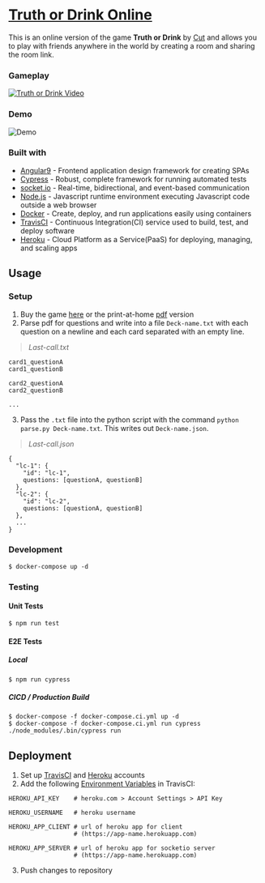 # [Truth or Drink Online](https://truth-drink.herokuapp.com/)

This is an online version of the game **Truth or Drink** by [Cut](https://www.youtube.com/user/watchcut) and allows you to play with friends anywhere in the world by creating a room and sharing the room link. 

### Gameplay
[![Truth or Drink Video](http://img.youtube.com/vi/pKeynMccbZs/0.jpg)](https://www.youtube.com/watch?v=pKeynMccbZs)

### Demo
![Demo](https://media.giphy.com/media/W0EwYDaHAAKa3U16iy/source.gif)

### Built with
- [Angular9](https://angular.io/docs) - Frontend application design framework for creating SPAs
- [Cypress](https://docs.cypress.io/guides/overview/why-cypress.html#In-a-nutshell) - Robust, complete framework for running automated tests
- [socket.io](https://socket.io/docs/) - Real-time, bidirectional, and event-based communication
- [Node.js](https://nodejs.org/en/about/) - Javascript runtime environment executing Javascript code outside a web browser
- [Docker](https://www.docker.com/why-docker) - Create, deploy, and run applications easily using containers
- [TravisCI](https://docs.travis-ci.com/user/for-beginners/) - Continuous Integration(CI) service used to build, test, and deploy software
- [Heroku](https://www.heroku.com/about) - Cloud Platform as a Service(PaaS) for deploying, managing, and scaling apps


## Usage
### Setup
1. Buy the game [here](https://buy.cut.com/products/truth-or-drink-game?variant=31599164293216) or the print-at-home [pdf](https://gumroad.com/l/truthordrink) version
2. Parse pdf for questions and write into a file `Deck-name.txt` with each question on a newline and each card separated with an empty line.

>*Last-call.txt*

```
card1_questionA
card1_questionB

card2_questionA
card2_questionB

...
```
3. Pass the `.txt` file into the python script with the command `python parse.py Deck-name.txt`. This writes out `Deck-name.json`.

>*Last-call.json*
```
{
  "lc-1": {
    "id": "lc-1",
    questions: [questionA, questionB]
  }, 
  "lc-2": {
    "id": "lc-2",
    questions: [questionA, questionB]
  },
  ...
}
```

### Development
```
$ docker-compose up -d
```

### Testing
#### Unit Tests
```
$ npm run test
```

#### E2E Tests
##### Local
```
$ npm run cypress
```
##### CICD / Production Build
```
$ docker-compose -f docker-compose.ci.yml up -d
$ docker-compose -f docker-compose.ci.yml run cypress ./node_modules/.bin/cypress run
```

## Deployment
1. Set up [TravisCI](https://docs.travis-ci.com/user/tutorial/#to-get-started-with-travis-ci-using-github) and [Heroku](https://signup.heroku.com/) accounts
2. Add the following [Environment Variables](https://docs.travis-ci.com/user/environment-variables/#defining-variables-in-repository-settings) in TravisCI:
```
HEROKU_API_KEY    # heroku.com > Account Settings > API Key

HEROKU_USERNAME   # heroku username

HEROKU_APP_CLIENT # url of heroku app for client 
                  # (https://app-name.herokuapp.com)

HEROKU_APP_SERVER # url of heroku app for socketio server   
                  # (https://app-name.herokuapp.com)
```
3. Push changes to repository